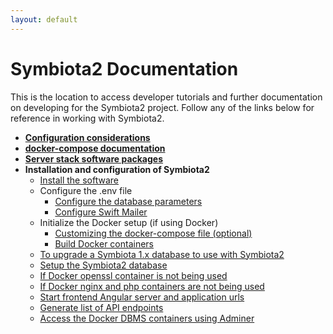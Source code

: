 ```yaml
---
layout: default
---
```


# Symbiota2 Documentation

This is the location to access developer tutorials and further documentation on developing for the 
Symbiota2 project. Follow any of the links below for reference in working with Symbiota2.

- **[Configuration considerations](./setup/configuration_considerations.html)**
- **[docker-compose documentation](./setup/docker-compose_documentation.html)**
- **[Server stack software packages](./setup/server_stack_packages.html)**
- **Installation and configuration of Symbiota2**
  - [Install the software](./setup/installation.html)
  - Configure the .env file
      - [Configure the database parameters](./setup/configure_env_file_database.html)
      - [Configure Swift Mailer](./setup/configure_env_file_swiftmailer.html)
  - Initialize the Docker setup (if using Docker)
    - [Customizing the docker-compose file (optional)](./setup/customizing_docker-compose.html)
    - [Build Docker containers](./setup/build_docker_setup.html)
  - [To upgrade a Symbiota 1.x database to use with Symbiota2](./setup/upgrade_1.x_database.html)
  - [Setup the Symbiota2 database](./setup/setup_symbiota2_database.html)
  - [If Docker openssl container is not being used](./setup/docker_no_openssl.html)
  - [If Docker nginx and php containers are not being used](./setup/docker_no_php_nginx.html)
  - [Start frontend Angular server and application urls](./setup/frontend_server_urls.html)
  - [Generate list of API endpoints](./setup/list_api_endpoints.html)
  - [Access the Docker DBMS containers using Adminer](./setup/access_database_adminer.html)

